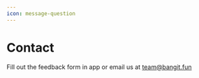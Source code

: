 ```yaml
---
icon: message-question
---
```


# Contact

Fill out the feedback form in app or email us at team@bangit.fun
